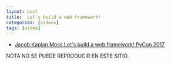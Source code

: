 ```yaml
---
layout: post
title:  Let's build a web framework!
categories: [videos]
tags: [video]
---
```


- [Jacob Kaplan Moss Let's build a web framework! PyCon 2017](https://www.youtube.com/watch?v=7kwnjoAJ2HQ)

<!--more-->

NOTA NO SE PUEDE REPRODUCIR EN ESTE SITIO.